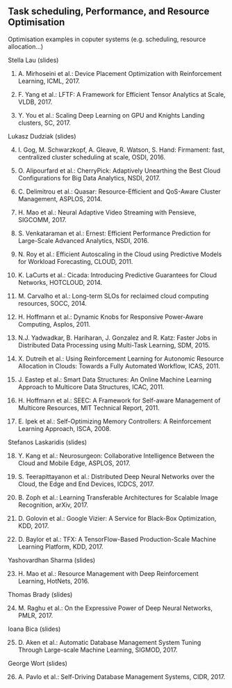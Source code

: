 ## Task scheduling, Performance, and Resource Optimisation

Optimisation examples in coputer systems (e.g. scheduling, resource allocation...)

Stella Lau (slides) 

1. A. Mirhoseini et al.: Device Placement Optimization with Reinforcement Learning, ICML, 2017.

2. F. Yang et al.: LFTF: A Framework for Efficient Tensor Analytics at Scale, VLDB, 2017.

3. Y. You et al.: Scaling Deep Learning on GPU and Knights Landing clusters, SC, 2017.

Lukasz Dudziak (slides)

4. I. Gog, M. Schwarzkopf, A. Gleave, R. Watson, S. Hand: Firmament: fast, centralized cluster scheduling at scale, OSDI, 2016.

5. O. Alipourfard et al.: CherryPick: Adaptively Unearthing the Best Cloud Configurations for Big Data Analytics, NSDI, 2017.

6. C. Delimitrou et al.: Quasar: Resource-Efficient and QoS-Aware Cluster Management, ASPLOS, 2014.

7. H. Mao et al.: Neural Adaptive Video Streaming with Pensieve, SIGCOMM, 2017.

8. S. Venkataraman et al.: Ernest: Efficient Performance Prediction for Large-Scale Advanced Analytics, NSDI, 2016.

9. N. Roy et al.: Efficient Autoscaling in the Cloud using Predictive Models for Workload Forecasting, CLOUD, 2011.

10. K. LaCurts et al.: Cicada: Introducing Predictive Guarantees for Cloud Networks, HOTCLOUD, 2014.

11. M. Carvalho et al.: Long-term SLOs for reclaimed cloud computing resources, SOCC, 2014.

12. H. Hoffmann et al.: Dynamic Knobs for Responsive Power-Aware Computing, Asplos, 2011.

13. N.J. Yadwadkar, B. Hariharan, J. Gonzalez and R. Katz: Faster Jobs in Distributed Data Processing using Multi-Task Learning, SDM, 2015.

14. X. Dutreih et al.: Using Reinforcement Learning for Autonomic Resource Allocation in Clouds: Towards a Fully Automated Workflow, ICAS, 2011.

15. J. Eastep et al.: Smart Data Structures: An Online Machine Learning Approach to Multicore Data Structures, ICAC, 2011.

16. H. Hoffmann et al.: SEEC: A Framework for Self-aware Management of Multicore Resources, MIT Technical Report, 2011.

17. E. Ipek et al.: Self-Optimizing Memory Controllers: A Reinforcement Learning Approach, ISCA, 2008.

Stefanos Laskaridis (slides)

18. Y. Kang et al.: Neurosurgeon: Collaborative Intelligence Between the Cloud and Mobile Edge, ASPLOS, 2017.

19. S. Teerapittayanon et al.: Distributed Deep Neural Networks over the Cloud, the Edge and End Devices, ICDCS, 2017.

20. B. Zoph et al.: Learning Transferable Architectures for Scalable Image Recognition, arXiv, 2017.

21. D. Golovin et al.: Google Vizier: A Service for Black-Box Optimization, KDD, 2017.

22. D. Baylor et al.: TFX: A TensorFlow-Based Production-Scale Machine Learning Platform, KDD, 2017.

Yashovardhan Sharma (slides) 

23. H. Mao et al.: Resource Management with Deep Reinforcement Learning, HotNets, 2016.

Thomas Brady (slides) 

24. M. Raghu et al.: On the Expressive Power of Deep Neural Networks, PMLR, 2017. 

Ioana Bica (slides) 

25. D. Aken et al.: Automatic Database Management System Tuning Through Large-scale Machine Learning, SIGMOD, 2017. 

George Wort (slides) 

26. A. Pavlo et al.: Self-Driving Database Management Systems, CIDR, 2017.
